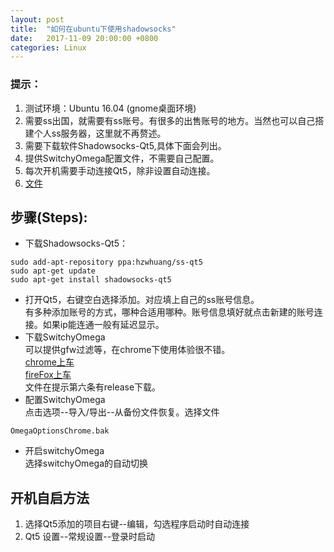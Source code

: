 ```yaml
---
layout: post
title:  "如何在ubuntu下使用shadowsocks"
date:   2017-11-09 20:00:00 +0800
categories: Linux
---
```


### 提示：
1. 测试环境：Ubuntu 16.04 (gnome桌面环境)
2. 需要ss出国，就需要有ss账号。有很多的出售账号的地方。当然也可以自己搭建个人ss服务器，这里就不再赘述。
3. 需要下载软件Shadowsocks-Qt5,具体下面会列出。
4. 提供SwitchyOmega配置文件，不需要自己配置。
5. 每次开机需要手动连接Qt5，除非设置自动连接。
6. [文件](https://github.com/GzhiYi/frontend-log/releases/tag/ss)
## 步骤(Steps):
- 下载Shadowsocks-Qt5：  
```
sudo add-apt-repository ppa:hzwhuang/ss-qt5
sudo apt-get update
sudo apt-get install shadowsocks-qt5
```  
- 打开Qt5，右键空白选择添加。对应填上自己的ss账号信息。  
有多种添加账号的方式，哪种合适用哪种。账号信息填好就点击新建的账号连接。如果ip能连通一般有延迟显示。
- 下载SwitchyOmega  
可以提供gfw过滤等，在chrome下使用体验很不错。  
[chrome上车](https://chrome.google.com/webstore/detail/proxy-switchyomega/padekgcemlokbadohgkifijomclgjgif?utm_source=chrome-ntp-icon)  
[fireFox上车](https://addons.mozilla.org/zh-CN/firefox/addon/switchyomega/)    
文件在提示第六条有release下载。
- 配置SwitchyOmega  
点击选项--导入/导出--从备份文件恢复。选择文件  
```
OmegaOptionsChrome.bak
```  
- 开启switchyOmega  
选择switchyOmega的自动切换

## 开机自启方法

1. 选择Qt5添加的项目右键--编辑，勾选程序启动时自动连接
2. Qt5  设置--常规设置--登录时启动
